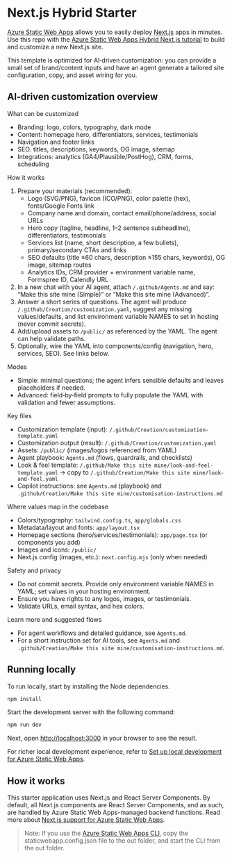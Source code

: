 # Next.js Hybrid Starter

[Azure Static Web Apps](https://docs.microsoft.com/azure/static-web-apps/overview) allows you to easily deploy [Next.js](https://nextjs.org/) apps in minutes. Use this repo with the [Azure Static Web Apps Hybrid Next.js tutorial](https://learn.microsoft.com/en-us/azure/static-web-apps/deploy-nextjs-hybrid) to build and customize a new Next.js site.

This template is optimized for AI‑driven customization: you can provide a small set of brand/content inputs and have an agent generate a tailored site configuration, copy, and asset wiring for you.

## AI‑driven customization overview

What can be customized
- Branding: logo, colors, typography, dark mode
- Content: homepage hero, differentiators, services, testimonials
- Navigation and footer links
- SEO: titles, descriptions, keywords, OG image, sitemap
- Integrations: analytics (GA4/Plausible/PostHog), CRM, forms, scheduling

How it works
1) Prepare your materials (recommended):
	- Logo (SVG/PNG), favicon (ICO/PNG), color palette (hex), fonts/Google Fonts link
	- Company name and domain, contact email/phone/address, social URLs
	- Hero copy (tagline, headline, 1–2 sentence subheadline), differentiators, testimonials
	- Services list (name, short description, a few bullets), primary/secondary CTAs and links
	- SEO defaults (title ≤60 chars, description ≤155 chars, keywords), OG image, sitemap routes
	- Analytics IDs, CRM provider + environment variable name, Formspree ID, Calendly URL
2) In a new chat with your AI agent, attach `/.github/Agents.md` and say: “Make this site mine (Simple)” or “Make this site mine (Advanced)”.
3) Answer a short series of questions. The agent will produce `/.github/Creation/customization.yaml`, suggest any missing values/defaults, and list environment variable NAMES to set in hosting (never commit secrets).
4) Add/upload assets to `/public/` as referenced by the YAML. The agent can help validate paths.
5) Optionally, wire the YAML into components/config (navigation, hero, services, SEO). See links below.

Modes
- Simple: minimal questions; the agent infers sensible defaults and leaves placeholders if needed.
- Advanced: field‑by‑field prompts to fully populate the YAML with validation and fewer assumptions.

Key files
- Customization template (input): `/.github/Creation/customization-template.yaml`
- Customization output (result): `/.github/Creation/customization.yaml`
- Assets: `/public/` (images/logos referenced from YAML)
- Agent playbook: `Agents.md` (flows, guardrails, and checklists)
- Look & feel template: `/.github/Make this site mine/look-and-feel-template.yaml` → copy to `/.github/Creation/Make this site mine/look-and-feel.yaml`
- Copilot instructions: see `Agents.md` (playbook) and `.github/Creation/Make this site mine/customisation-instructions.md`

Where values map in the codebase
- Colors/typography: `tailwind.config.ts`, `app/globals.css`
- Metadata/layout and fonts: `app/layout.tsx`
- Homepage sections (hero/services/testimonials): `app/page.tsx` (or components you add)
- Images and icons: `/public/`
- Next.js config (images, etc.): `next.config.mjs` (only when needed)

Safety and privacy
- Do not commit secrets. Provide only environment variable NAMES in YAML; set values in your hosting environment.
- Ensure you have rights to any logos, images, or testimonials.
- Validate URLs, email syntax, and hex colors.

Learn more and suggested flows
- For agent workflows and detailed guidance, see `Agents.md`.
- For a short instruction set for AI tools, see `Agents.md` and `.github/Creation/Make this site mine/customisation-instructions.md`.

## Running locally

To run locally, start by installing the Node dependencies.

```bash
npm install
```

Start the development server with the following command:

```bash
npm run dev
```

Next, open [http://localhost:3000](http://localhost:3000) in your browser to see the result.

For richer local development experience, refer to [Set up local development for Azure Static Web Apps](https://docs.microsoft.com/azure/static-web-apps/local-development).

## How it works

This starter application uses Next.js and React Server Components. By default, all Next.js components are React Server Components, and as such, are handled by Azure Static Web Apps-managed backend functions. Read more about [Next.js support for Azure Static Web Apps](https://learn.microsoft.com/en-us/azure/static-web-apps/nextjs).

> Note: If you use the [Azure Static Web Apps CLI](https://docs.microsoft.com/azure/static-web-apps/local-development), copy the staticwebapp.config.json file to the out folder, and start the CLI from the out folder.
